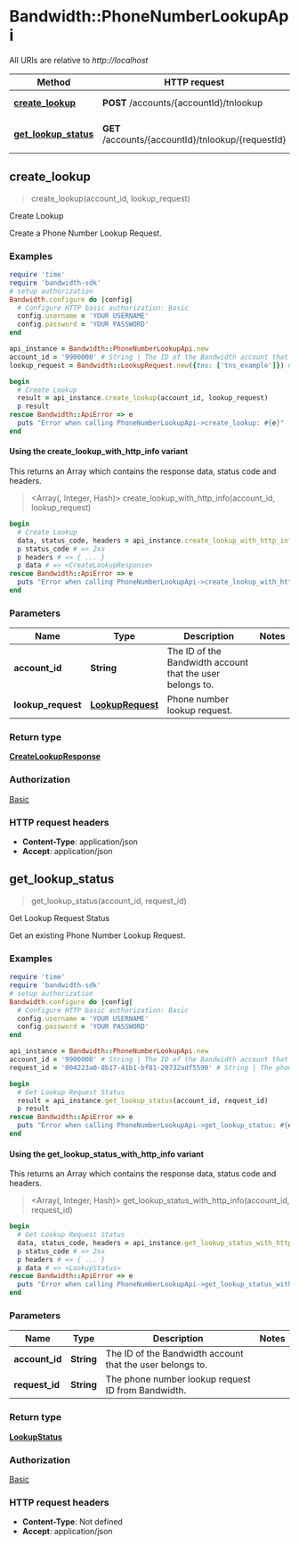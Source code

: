 # Bandwidth::PhoneNumberLookupApi

All URIs are relative to *http://localhost*

| Method | HTTP request | Description |
| ------ | ------------ | ----------- |
| [**create_lookup**](PhoneNumberLookupApi.md#create_lookup) | **POST** /accounts/{accountId}/tnlookup | Create Lookup |
| [**get_lookup_status**](PhoneNumberLookupApi.md#get_lookup_status) | **GET** /accounts/{accountId}/tnlookup/{requestId} | Get Lookup Request Status |


## create_lookup

> <CreateLookupResponse> create_lookup(account_id, lookup_request)

Create Lookup

Create a Phone Number Lookup Request.

### Examples

```ruby
require 'time'
require 'bandwidth-sdk'
# setup authorization
Bandwidth.configure do |config|
  # Configure HTTP basic authorization: Basic
  config.username = 'YOUR USERNAME'
  config.password = 'YOUR PASSWORD'
end

api_instance = Bandwidth::PhoneNumberLookupApi.new
account_id = '9900000' # String | The ID of the Bandwidth account that the user belongs to.
lookup_request = Bandwidth::LookupRequest.new({tns: ['tns_example']}) # LookupRequest | Phone number lookup request.

begin
  # Create Lookup
  result = api_instance.create_lookup(account_id, lookup_request)
  p result
rescue Bandwidth::ApiError => e
  puts "Error when calling PhoneNumberLookupApi->create_lookup: #{e}"
end
```

#### Using the create_lookup_with_http_info variant

This returns an Array which contains the response data, status code and headers.

> <Array(<CreateLookupResponse>, Integer, Hash)> create_lookup_with_http_info(account_id, lookup_request)

```ruby
begin
  # Create Lookup
  data, status_code, headers = api_instance.create_lookup_with_http_info(account_id, lookup_request)
  p status_code # => 2xx
  p headers # => { ... }
  p data # => <CreateLookupResponse>
rescue Bandwidth::ApiError => e
  puts "Error when calling PhoneNumberLookupApi->create_lookup_with_http_info: #{e}"
end
```

### Parameters

| Name | Type | Description | Notes |
| ---- | ---- | ----------- | ----- |
| **account_id** | **String** | The ID of the Bandwidth account that the user belongs to. |  |
| **lookup_request** | [**LookupRequest**](LookupRequest.md) | Phone number lookup request. |  |

### Return type

[**CreateLookupResponse**](CreateLookupResponse.md)

### Authorization

[Basic](../README.md#Basic)

### HTTP request headers

- **Content-Type**: application/json
- **Accept**: application/json


## get_lookup_status

> <LookupStatus> get_lookup_status(account_id, request_id)

Get Lookup Request Status

Get an existing Phone Number Lookup Request.

### Examples

```ruby
require 'time'
require 'bandwidth-sdk'
# setup authorization
Bandwidth.configure do |config|
  # Configure HTTP basic authorization: Basic
  config.username = 'YOUR USERNAME'
  config.password = 'YOUR PASSWORD'
end

api_instance = Bandwidth::PhoneNumberLookupApi.new
account_id = '9900000' # String | The ID of the Bandwidth account that the user belongs to.
request_id = '004223a0-8b17-41b1-bf81-20732adf5590' # String | The phone number lookup request ID from Bandwidth.

begin
  # Get Lookup Request Status
  result = api_instance.get_lookup_status(account_id, request_id)
  p result
rescue Bandwidth::ApiError => e
  puts "Error when calling PhoneNumberLookupApi->get_lookup_status: #{e}"
end
```

#### Using the get_lookup_status_with_http_info variant

This returns an Array which contains the response data, status code and headers.

> <Array(<LookupStatus>, Integer, Hash)> get_lookup_status_with_http_info(account_id, request_id)

```ruby
begin
  # Get Lookup Request Status
  data, status_code, headers = api_instance.get_lookup_status_with_http_info(account_id, request_id)
  p status_code # => 2xx
  p headers # => { ... }
  p data # => <LookupStatus>
rescue Bandwidth::ApiError => e
  puts "Error when calling PhoneNumberLookupApi->get_lookup_status_with_http_info: #{e}"
end
```

### Parameters

| Name | Type | Description | Notes |
| ---- | ---- | ----------- | ----- |
| **account_id** | **String** | The ID of the Bandwidth account that the user belongs to. |  |
| **request_id** | **String** | The phone number lookup request ID from Bandwidth. |  |

### Return type

[**LookupStatus**](LookupStatus.md)

### Authorization

[Basic](../README.md#Basic)

### HTTP request headers

- **Content-Type**: Not defined
- **Accept**: application/json

